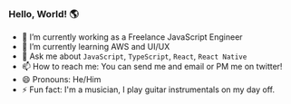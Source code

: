 ### Hello, World! 🌎

- 🔭 I’m currently working as a Freelance JavaScript Engineer
- 🌱 I’m currently learning AWS and UI/UX
- 💬 Ask me about `JavaScript`, `TypeScript`, `React`, `React Native`
- 📫 How to reach me: You can send me and email or PM me on twitter!
- 😄 Pronouns: He/Him
- ⚡ Fun fact: I'm a musician, I play guitar instrumentals on my day off.
